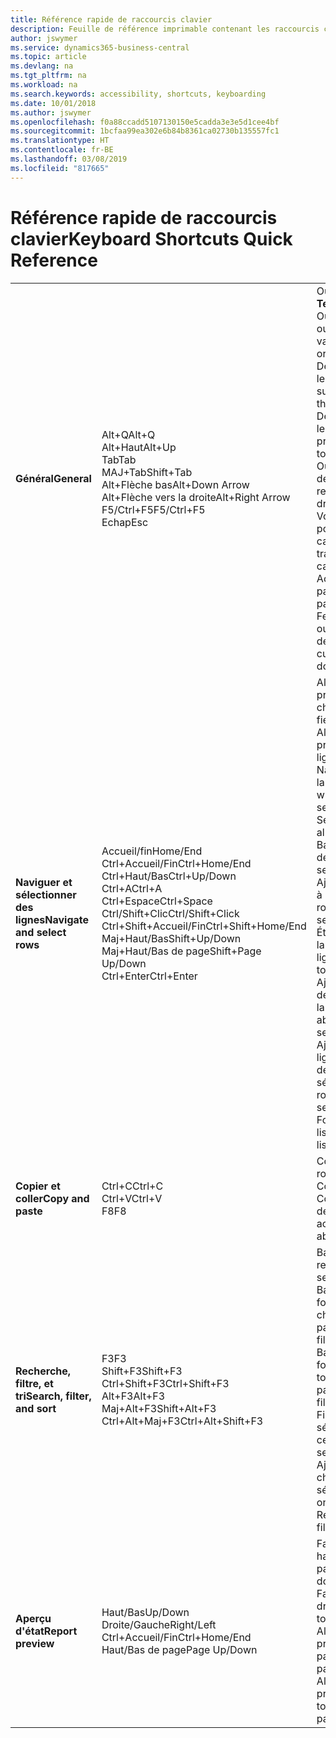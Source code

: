 ```yaml
---
title: Référence rapide de raccourcis clavier
description: Feuille de référence imprimable contenant les raccourcis clavier les plus populaires.
author: jswymer
ms.service: dynamics365-business-central
ms.topic: article
ms.devlang: na
ms.tgt_pltfrm: na
ms.workload: na
ms.search.keywords: accessibility, shortcuts, keyboarding
ms.date: 10/01/2018
ms.author: jswymer
ms.openlocfilehash: f0a88ccadd5107130150e5cadda3e3e5d1cee4bf
ms.sourcegitcommit: 1bcfaa99ea302e6b84b8361ca02730b135557fc1
ms.translationtype: HT
ms.contentlocale: fr-BE
ms.lasthandoff: 03/08/2019
ms.locfileid: "817665"
---
```

# <a name="keyboard-shortcuts-quick-reference"></a><span data-ttu-id="72e16-103">Référence rapide de raccourcis clavier</span><span class="sxs-lookup"><span data-stu-id="72e16-103">Keyboard Shortcuts Quick Reference</span></span>

||||  
|----------------|-----------|----------------|
|<span data-ttu-id="72e16-104">**Général**</span><span class="sxs-lookup"><span data-stu-id="72e16-104">**General**</span></span>|<span data-ttu-id="72e16-105">Alt+Q</span><span class="sxs-lookup"><span data-stu-id="72e16-105">Alt+Q</span></span><br /><span data-ttu-id="72e16-106">Alt+Haut</span><span class="sxs-lookup"><span data-stu-id="72e16-106">Alt+Up</span></span><br /><span data-ttu-id="72e16-107">Tab</span><span class="sxs-lookup"><span data-stu-id="72e16-107">Tab</span></span><br /><span data-ttu-id="72e16-108">MAJ+Tab</span><span class="sxs-lookup"><span data-stu-id="72e16-108">Shift+Tab</span></span><br /><span data-ttu-id="72e16-109">Alt+Flèche bas</span><span class="sxs-lookup"><span data-stu-id="72e16-109">Alt+Down Arrow</span></span><br /><span data-ttu-id="72e16-110">Alt+Flèche vers la droite</span><span class="sxs-lookup"><span data-stu-id="72e16-110">Alt+Right Arrow</span></span><br /><span data-ttu-id="72e16-111">F5/Ctrl+F5</span><span class="sxs-lookup"><span data-stu-id="72e16-111">F5/Ctrl+F5</span></span><br /><span data-ttu-id="72e16-112">Echap</span><span class="sxs-lookup"><span data-stu-id="72e16-112">Esc</span></span>|<span data-ttu-id="72e16-113">Ouvrir **Dites-moi**</span><span class="sxs-lookup"><span data-stu-id="72e16-113">Open **Tell me**</span></span><br /><span data-ttu-id="72e16-114">Ouvrir une info-bulle ou une erreur de validation</span><span class="sxs-lookup"><span data-stu-id="72e16-114">Open tooltip or validation error</span></span><br /><span data-ttu-id="72e16-115">Déplacer le focus sur le contrôle suivant</span><span class="sxs-lookup"><span data-stu-id="72e16-115">Move focus to the next control</span></span><br /><span data-ttu-id="72e16-116">Déplacer le focus sur le contrôle précédent</span><span class="sxs-lookup"><span data-stu-id="72e16-116">Move focus to the previous control</span></span><br /><span data-ttu-id="72e16-117">Ouvrir un menu déroulant ou une recherche</span><span class="sxs-lookup"><span data-stu-id="72e16-117">Open a drop-down or look up</span></span><br /><span data-ttu-id="72e16-118">Voir les transactions pour la valeur calculée</span><span class="sxs-lookup"><span data-stu-id="72e16-118">See the transactions for calculated value</span></span><br /><span data-ttu-id="72e16-119">Actualiser/recharger la page</span><span class="sxs-lookup"><span data-stu-id="72e16-119">Refresh/reload page</span></span><br /><span data-ttu-id="72e16-120">Fermer la page actuelle ou la liste déroulante.</span><span class="sxs-lookup"><span data-stu-id="72e16-120">Close the current page or drop-down.</span></span>|
|<span data-ttu-id="72e16-121">**Naviguer et sélectionner des lignes**</span><span class="sxs-lookup"><span data-stu-id="72e16-121">**Navigate and select rows**</span></span>| <span data-ttu-id="72e16-122">Accueil/fin</span><span class="sxs-lookup"><span data-stu-id="72e16-122">Home/End</span></span><br /><span data-ttu-id="72e16-123">Ctrl+Accueil/Fin</span><span class="sxs-lookup"><span data-stu-id="72e16-123">Ctrl+Home/End</span></span> <br /><span data-ttu-id="72e16-124">Ctrl+Haut/Bas</span><span class="sxs-lookup"><span data-stu-id="72e16-124">Ctrl+Up/Down</span></span><br /><span data-ttu-id="72e16-125">Ctrl+A</span><span class="sxs-lookup"><span data-stu-id="72e16-125">Ctrl+A</span></span> <br /><span data-ttu-id="72e16-126">Ctrl+Espace</span><span class="sxs-lookup"><span data-stu-id="72e16-126">Ctrl+Space</span></span><br /><span data-ttu-id="72e16-127">Ctrl/Shift+Clic</span><span class="sxs-lookup"><span data-stu-id="72e16-127">Ctrl/Shift+Click</span></span><br /><span data-ttu-id="72e16-128">Ctrl+Shift+Accueil/Fin</span><span class="sxs-lookup"><span data-stu-id="72e16-128">Ctrl+Shift+Home/End</span></span><br /><span data-ttu-id="72e16-129">Maj+Haut/Bas</span><span class="sxs-lookup"><span data-stu-id="72e16-129">Shift+Up/Down</span></span><br /><span data-ttu-id="72e16-130">Maj+Haut/Bas de page</span><span class="sxs-lookup"><span data-stu-id="72e16-130">Shift+Page Up/Down</span></span><br /><span data-ttu-id="72e16-131">Ctrl+Enter</span><span class="sxs-lookup"><span data-stu-id="72e16-131">Ctrl+Enter</span></span>| <span data-ttu-id="72e16-132">Aller au premier/dernier champ</span><span class="sxs-lookup"><span data-stu-id="72e16-132">Go to first/last field</span></span><br /><span data-ttu-id="72e16-133">Aller à la première/dernière ligne</span><span class="sxs-lookup"><span data-stu-id="72e16-133">Go to first/last row</span></span><br /><span data-ttu-id="72e16-134">Naviguer sans perdre la sélection</span><span class="sxs-lookup"><span data-stu-id="72e16-134">Navigate without losing selection</span></span><br /><span data-ttu-id="72e16-135">Sélectionner tout</span><span class="sxs-lookup"><span data-stu-id="72e16-135">Select all</span></span><br /><span data-ttu-id="72e16-136">Basculer la sélection de ligne</span><span class="sxs-lookup"><span data-stu-id="72e16-136">Toggle row selection</span></span><br /> <span data-ttu-id="72e16-137">Ajoutez la ou les lignes à la sélection</span><span class="sxs-lookup"><span data-stu-id="72e16-137">Add the row/rows to the selection</span></span><br /><span data-ttu-id="72e16-138">Étendre la sélection à la première/dernière ligne</span><span class="sxs-lookup"><span data-stu-id="72e16-138">Extend selection to first/last row</span></span><br /><span data-ttu-id="72e16-139">Ajouter une ligne au-dessus/au dessous de la sélection</span><span class="sxs-lookup"><span data-stu-id="72e16-139">Add row above/below to selection</span></span><br /><span data-ttu-id="72e16-140">Ajouter toutes les lignes visibles au-dessus/dessous de la sélection</span><span class="sxs-lookup"><span data-stu-id="72e16-140">Add all visible rows above/below to selection</span></span><br /><span data-ttu-id="72e16-141">Focus hors de la liste</span><span class="sxs-lookup"><span data-stu-id="72e16-141">Focus out of the list</span></span>|
|<span data-ttu-id="72e16-142">**Copier et coller**</span><span class="sxs-lookup"><span data-stu-id="72e16-142">**Copy and paste**</span></span>|<span data-ttu-id="72e16-143">Ctrl+C</span><span class="sxs-lookup"><span data-stu-id="72e16-143">Ctrl+C</span></span><br /><span data-ttu-id="72e16-144">Ctrl+V</span><span class="sxs-lookup"><span data-stu-id="72e16-144">Ctrl+V</span></span><br /><span data-ttu-id="72e16-145">F8</span><span class="sxs-lookup"><span data-stu-id="72e16-145">F8</span></span>|<span data-ttu-id="72e16-146">Copier les lignes</span><span class="sxs-lookup"><span data-stu-id="72e16-146">Copy rows</span></span><br /><span data-ttu-id="72e16-147">Coller lignes</span><span class="sxs-lookup"><span data-stu-id="72e16-147">Paste rows</span></span><br /><span data-ttu-id="72e16-148">Copier le champ au-dessus dans la ligne actuelle</span><span class="sxs-lookup"><span data-stu-id="72e16-148">Copy field above into current row</span></span>|
|<span data-ttu-id="72e16-149">**Recherche, filtre, et tri**</span><span class="sxs-lookup"><span data-stu-id="72e16-149">**Search, filter, and sort**</span></span>|<span data-ttu-id="72e16-150">F3</span><span class="sxs-lookup"><span data-stu-id="72e16-150">F3</span></span><br /><span data-ttu-id="72e16-151">Shift+F3</span><span class="sxs-lookup"><span data-stu-id="72e16-151">Shift+F3</span></span><br /><span data-ttu-id="72e16-152">Ctrl+Shift+F3</span><span class="sxs-lookup"><span data-stu-id="72e16-152">Ctrl+Shift+F3</span></span><br /><span data-ttu-id="72e16-153">Alt+F3</span><span class="sxs-lookup"><span data-stu-id="72e16-153">Alt+F3</span></span><br /><span data-ttu-id="72e16-154">Maj+Alt+F3</span><span class="sxs-lookup"><span data-stu-id="72e16-154">Shift+Alt+F3</span></span><br /><span data-ttu-id="72e16-155">Ctrl+Alt+Maj+F3</span><span class="sxs-lookup"><span data-stu-id="72e16-155">Ctrl+Alt+Shift+F3</span></span>|<span data-ttu-id="72e16-156">Basculer la recherche</span><span class="sxs-lookup"><span data-stu-id="72e16-156">Toggle search</span></span><br /><span data-ttu-id="72e16-157">Basculer le volet Filtre ; focus sur les filtres de champ</span><span class="sxs-lookup"><span data-stu-id="72e16-157">Toggle filter pane; focus on field filters</span></span><br /><span data-ttu-id="72e16-158">Basculer le volet Filtre ; focus sur les filtres de totaux</span><span class="sxs-lookup"><span data-stu-id="72e16-158">Toggle filter pane; focus on totals filters</span></span><br /><span data-ttu-id="72e16-159">Filtrer la valeur sélectionnée de cellules</span><span class="sxs-lookup"><span data-stu-id="72e16-159">Filter on selected cell value</span></span><br /><span data-ttu-id="72e16-160">Ajouter un filtre au champ sélectionnée</span><span class="sxs-lookup"><span data-stu-id="72e16-160">Add filter on selected field</span></span><br /><span data-ttu-id="72e16-161">Réinitialiser les filtres</span><span class="sxs-lookup"><span data-stu-id="72e16-161">Reset filters</span></span>|
|<span data-ttu-id="72e16-162">**Aperçu d'état**</span><span class="sxs-lookup"><span data-stu-id="72e16-162">**Report preview**</span></span>|<span data-ttu-id="72e16-163">Haut/Bas</span><span class="sxs-lookup"><span data-stu-id="72e16-163">Up/Down</span></span><br /><span data-ttu-id="72e16-164">Droite/Gauche</span><span class="sxs-lookup"><span data-stu-id="72e16-164">Right/Left</span></span><br /><span data-ttu-id="72e16-165">Ctrl+Accueil/Fin</span><span class="sxs-lookup"><span data-stu-id="72e16-165">Ctrl+Home/End</span></span><br /><span data-ttu-id="72e16-166">Haut/Bas de page</span><span class="sxs-lookup"><span data-stu-id="72e16-166">Page Up/Down</span></span>|<span data-ttu-id="72e16-167">Faire défiler vers le haut et le bas de la page</span><span class="sxs-lookup"><span data-stu-id="72e16-167">Scroll up and down the page</span></span><br /><span data-ttu-id="72e16-168">Faire défiler vers la droite/la gauche</span><span class="sxs-lookup"><span data-stu-id="72e16-168">Scroll to the right/left</span></span> <br /><span data-ttu-id="72e16-169">Aller à la première/dernière page</span><span class="sxs-lookup"><span data-stu-id="72e16-169">Go to the first/last page</span></span><br /><span data-ttu-id="72e16-170">Aller à la page précédente/suivante</span><span class="sxs-lookup"><span data-stu-id="72e16-170">Go to the previous/next page</span></span>|
